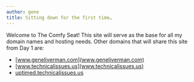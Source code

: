 ```yaml
---
author: gene
title: Sitting down for the first time…
---
```



Welcome to The Comfy Seat! This site will serve as the base for all my domain names and hosting needs. Other domains that will share this site from Day 1 are:

- [www.geneliverman.com](www.geneliverman.com)
- [www.technicalissues.us](www.technicalissues.us)
- [uptimed.technicalissues.us](uptimed.technicalissues.us)
